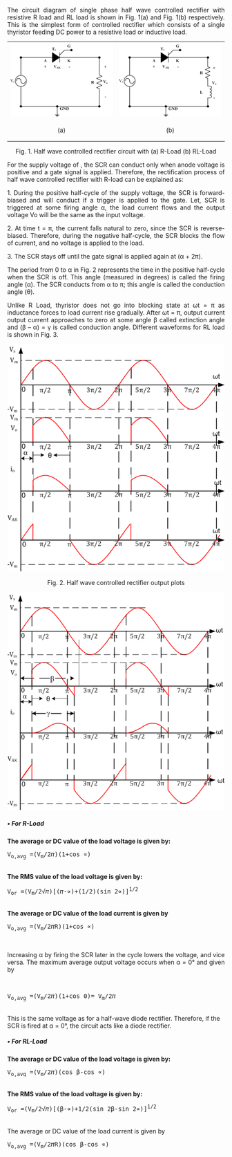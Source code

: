 <p align = "justify">The circuit diagram of single phase half wave controlled rectifier with resistive R load and RL load is shown in Fig. 1(a) and Fig. 1(b) respectively. This is the simplest form of controlled rectifier which consists of a single thyristor feeding DC power to a resistive load or inductive load.</p>
<table>
  <tr>
    <td><img src="images/1.png"></td>
  <td><img src="images/2.png"></td>
  </tr>
  <tr>
    <td><p align = "center">(a)</p></td>
  <td><p align = "center">(b)</p></td>
  </tr>
  </table>
  <p align = "center">Fig. 1. Half wave controlled rectifier circuit with (a) R-Load (b) RL-Load</p>
<p align = "justify">For the supply voltage of  , the SCR can conduct only when anode voltage is positive and a gate signal is applied. Therefore, the rectification process of half wave controlled rectifier with R-load can be explained as:</p>
<p align = "justify">1.	During the positive half-cycle of the supply voltage, the SCR is forward-biased and will conduct if a trigger is applied to the gate. Let, SCR is triggered at some firing angle α, the load current flows and the output voltage Vo will be the same as the input voltage. </p>
<p align = "justify">2.	At time t = π, the current falls natural to zero, since the SCR is reverse-biased. Therefore, during the negative half-cycle, the SCR blocks the flow of current, and no voltage is applied to the load. </p>
<p align = "justify">3.	The SCR stays off until the gate signal is applied again at (α + 2π). </p>
<p align = "justify">The period from 0 to α in Fig. 2 represents the time in the positive half-cycle when the SCR is off. This angle (measured in degrees) is called the firing angle (α). The SCR conducts from α to π; this angle is called the conduction angle (θ).</p>
<p align = "justify">Unlike R Load, thyristor does not go into blocking state at ωt = π as inductance forces to load current rise gradually. After ωt = π, output current output current approaches to zero at some angle β called extinction angle and (β – α) = γ is called conduction angle. Different waveforms for RL load is shown in Fig. 3.</p>
 <p align = "center"> <img src="images/3.png"></p>
   <p align = "center">Fig. 2. Half wave controlled rectifier output plots</p>
  <img src="images/4.PNG"><br>
<h5>•	For R-Load</h5>
<b>The average or DC value of the load voltage is given by: </b><br>
<p align ="center"><pre>V<sub>o,avg</sub> =(V<sub>m</sub>/2&#120587;)(1+cos &prop;)                                                               (1)</pre></p><br>
<b>The RMS value of the load voltage is given by: </b><br>
<p align ="center"><pre>V<sub>or</sub> =(V<sub>m</sub>/2&radic;&#120587;)[(&#120587;-&prop;)+(1/2)(sin 2&prop;)]<sup>1/2</sup>                                                 (2)</pre></p><br>
<b>The average or DC value of the load current is given by</b><br>
<p align ="center"><pre>V<sub>o,avg</sub> =(V<sub>m</sub>/2&#120587;R)(1+cos &prop;)                                                              (3)</pre></p><br>
<p align ="justify">Increasing α by firing the SCR later in the cycle lowers the voltage, and vice versa. The maximum average output voltage occurs when α = 0° and given by</p><br><p align = "center"><pre>V<sub>o,avg</sub> =(V<sub>m</sub>/2&#120587;)(1+cos 0)= V<sub>m</sub>/2&#120587;                                                         (4)</pre></p><br>
This is the same voltage as for a half-wave diode rectifier. Therefore, if the SCR is fired at α = 0°, the circuit acts like a diode rectifier.<br>
<h5>•	For RL-Load</h5>
<b>The average or DC value of the load voltage is given by: </b><br>
<p align = "center"><pre>V<sub>o,avg</sub> =(V<sub>m</sub>/2&#120587;)(cos &#946;-cos &prop;)                                                            (5)</pre></p><br>
<b>The RMS value of the load voltage is given by: </b><br>
<p align = "center"><pre>V<sub>or</sub> =(V<sub>m</sub>/2&radic;&#120587;)[(&#946;-&prop;)+1/2(sin 2&#946;-sin 2&prop;)]<sup>1/2</sup>                                               (6)</pre></p><br>
The average or DC value of the load current is given by<br>
<p align = "center"><pre>V<sub>o,avg</sub> =(V<sub>m</sub>/2&#120587;R)(cos &#946;-cos &prop;)                                                            (7)</pre></p><br>
                                                                                    
                                                                                    
                                                                                    


